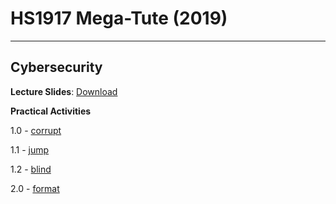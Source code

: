 # HS1917 Mega-Tute (2019)
---

## Cybersecurity

**Lecture Slides**: [Download](https://github.com/Caff3ineDrip/Caff3ineDrip/raw/master/HS1917%20CyberSecurity_redacted.pptx)

**Practical Activities**

1.0 - [corrupt]()

1.1 - [jump]()

1.2 - [blind]()

2.0 - [format]()
